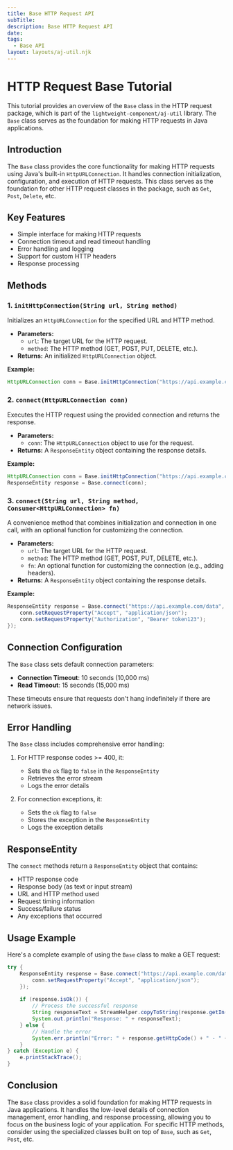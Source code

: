 ```yaml
---
title: Base HTTP Request API
subTitle: 
description: Base HTTP Request API
date: 
tags:
  - Base API
layout: layouts/aj-util.njk
---
```

# HTTP Request Base Tutorial

This tutorial provides an overview of the `Base` class in the HTTP request package, which is part of the `lightweight-component/aj-util` library. The `Base` class serves as the foundation for making HTTP requests in Java applications.

## Introduction

The `Base` class provides the core functionality for making HTTP requests using Java's built-in `HttpURLConnection`. It handles connection initialization, configuration, and execution of HTTP requests. This class serves as the foundation for other HTTP request classes in the package, such as `Get`, `Post`, `Delete`, etc.

## Key Features

- Simple interface for making HTTP requests
- Connection timeout and read timeout handling
- Error handling and logging
- Support for custom HTTP headers
- Response processing

## Methods

### 1. `initHttpConnection(String url, String method)`

Initializes an `HttpURLConnection` for the specified URL and HTTP method.

* **Parameters:**
  * `url`: The target URL for the HTTP request.
  * `method`: The HTTP method (GET, POST, PUT, DELETE, etc.).
* **Returns:** An initialized `HttpURLConnection` object.

**Example:**

```java
HttpURLConnection conn = Base.initHttpConnection("https://api.example.com/data", "GET");
```

### 2. `connect(HttpURLConnection conn)`

Executes the HTTP request using the provided connection and returns the response.

* **Parameters:**
  * `conn`: The `HttpURLConnection` object to use for the request.
* **Returns:** A `ResponseEntity` object containing the response details.

**Example:**

```java
HttpURLConnection conn = Base.initHttpConnection("https://api.example.com/data", "GET");
ResponseEntity response = Base.connect(conn);
```

### 3. `connect(String url, String method, Consumer<HttpURLConnection> fn)`

A convenience method that combines initialization and connection in one call, with an optional function for customizing the connection.

* **Parameters:**
  * `url`: The target URL for the HTTP request.
  * `method`: The HTTP method (GET, POST, PUT, DELETE, etc.).
  * `fn`: An optional function for customizing the connection (e.g., adding headers).
* **Returns:** A `ResponseEntity` object containing the response details.

**Example:**

```java
ResponseEntity response = Base.connect("https://api.example.com/data", "GET", conn -> {
    conn.setRequestProperty("Accept", "application/json");
    conn.setRequestProperty("Authorization", "Bearer token123");
});
```

## Connection Configuration

The `Base` class sets default connection parameters:

- **Connection Timeout**: 10 seconds (10,000 ms)
- **Read Timeout**: 15 seconds (15,000 ms)

These timeouts ensure that requests don't hang indefinitely if there are network issues.

## Error Handling

The `Base` class includes comprehensive error handling:

1. For HTTP response codes >= 400, it:
   - Sets the `ok` flag to `false` in the `ResponseEntity`
   - Retrieves the error stream
   - Logs the error details

2. For connection exceptions, it:
   - Sets the `ok` flag to `false`
   - Stores the exception in the `ResponseEntity`
   - Logs the exception details

## ResponseEntity

The `connect` methods return a `ResponseEntity` object that contains:

- HTTP response code
- Response body (as text or input stream)
- URL and HTTP method used
- Request timing information
- Success/failure status
- Any exceptions that occurred

## Usage Example

Here's a complete example of using the `Base` class to make a GET request:

```java
try {
    ResponseEntity response = Base.connect("https://api.example.com/data", "GET", conn -> {
        conn.setRequestProperty("Accept", "application/json");
    });
    
    if (response.isOk()) {
        // Process the successful response
        String responseText = StreamHelper.copyToString(response.getIn());
        System.out.println("Response: " + responseText);
    } else {
        // Handle the error
        System.err.println("Error: " + response.getHttpCode() + " - " + response.getResponseText());
    }
} catch (Exception e) {
    e.printStackTrace();
}
```

## Conclusion

The `Base` class provides a solid foundation for making HTTP requests in Java applications. It handles the low-level details of connection management, error handling, and response processing, allowing you to focus on the business logic of your application. For specific HTTP methods, consider using the specialized classes built on top of `Base`, such as `Get`, `Post`, etc.
